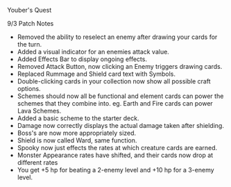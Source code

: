 Youber's Quest

9/3 Patch Notes
- Removed the ability to reselect an enemy after drawing your cards for the turn.
- Added a visual indicator for an enemies attack value.
- Added Effects Bar to display ongoing effects.
- Removed Attack Button, now clicking an Enemy triggers drawing cards.
- Replaced Rummage and Shield card text with Symbols.
- Double-clicking cards in your collection now show all possible craft options.
- Schemes should now all be functional and element cards can power the schemes that they combine into. eg. Earth and Fire cards can power Lava Schemes.
- Added a basic scheme to the starter deck.
- Damage now correctly displays the actual damage taken after shielding.
- Boss's are now more appropriately sized.
- Shield is now called Ward, same function.
- Spooky now just effects the rates at which creature cards are earned.
- Monster Appearance rates have shifted, and their cards now drop at different rates
- You get +5 hp for beating a 2-enemy level and +10 hp for a 3-enemy level.